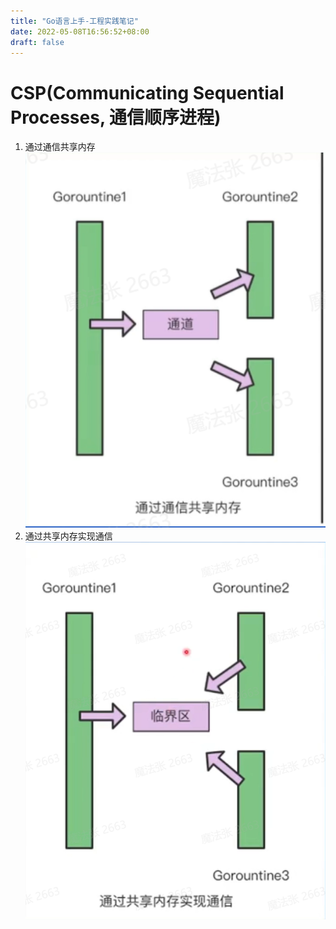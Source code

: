 ```yaml
---
title: "Go语言上手-工程实践笔记"
date: 2022-05-08T16:56:52+08:00
draft: false
---
```


# CSP(Communicating Sequential Processes, 通信顺序进程)
1. 通过通信共享内存  
   ![](../../static/img/屏幕截图%202022-05-08%20170129.png)
2. 通过共享内存实现通信
   ![](../../static/img/屏幕截图%202022-05-08%20171332.png)